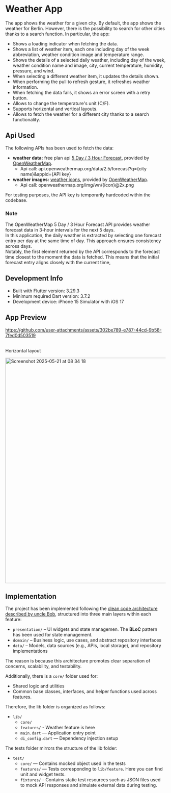 # Weather App

The app shows the weather for a given city. 
By default, the app shows the weather for Berlin. However, there is the possibility to search for other cities thanks to a search function. In particular, the app:

- Shows a loading indicator when fetching the data.
- Shows a list of weather item, each one including day of the week abbreviation, weather condition
image and temperature range.
- Shows the details of a selected daily weather, including day of the week, weather condition name and image, city, current temperature, humidity, pressure, and wind.
- When selecting a different weather item, it updates the details shown.
- When performing the pull to refresh gesture, it refreshes weather information.
- When fetching the data fails, it shows an error screen with a retry button.
- Allows to change the temperature's unit (C/F).
- Supports horizontal and vertical layouts.
- Allows to fetch the weather for a different city thanks to a search functionality.

## Api Used

The following APIs has been used to fetch the data:
- **weather data:** free plan api [5 Day / 3 Hour Forecast](https://openweathermap.org/forecast5), provided by [OpenWeatherMap](https://openweathermap.org).
  - Api call:  api.openweathermap.org/data/2.5/forecast?q={city name}&appid={API key}
- **weather images:** [weather icons](https://openweathermap.org/weather-conditions), provided by [OpenWeatherMap](https://openweathermap.org).
  - Api call: openweathermap.org/img/wn/{icon}@2x.png

For testing purposes, the API key is temporarily hardcoded within the codebase.

### Note
The OpenWeatherMap 5 Day / 3 Hour Forecast API provides weather forecast data in 3-hour intervals for the next 5 days.<br>In this application, the daily weather is extracted by selecting one forecast entry per day at the same time of day. This approach ensures consistency across days. <br>Notably, the first element returned by the API corresponds to the forecast time closest to the moment the data is fetched. This means that the initial forecast entry aligns closely with the current time,
 
## Development Info

- Built with Flutter version: 3.29.3
- Minimum required Dart version: 3.7.2
- Development device: iPhone 15 Simulator with iOS 17

## App Preview

https://github.com/user-attachments/assets/302be789-e787-44cd-9b58-7fed0d503519

<br> Horizontal layout <br>

<img width="707" alt="Screenshot 2025-05-21 at 08 34 18" src="https://github.com/user-attachments/assets/73387823-5e09-4f88-a50d-f3ae0b2a86dd" />

## Implementation

The project has been implemented following the [clean code architecture described by uncle Bob](https://blog.cleancoder.com/uncle-bob/2012/08/13/the-clean-architecture.html), structured into three main layers within each feature:

- `presentation/` – UI widgets and state managemen. The **BLoC** pattern has been used for state management.
- `domain/` – Business logic, use cases, and abstract repository interfaces
- `data/` – Models, data sources (e.g., APIs, local storage), and repository implementations

The reason is because this architecture promotes clear separation of concerns, scalability, and testability.

Additionally, there is a `core/` folder used for:

- Shared logic and utilities
- Common base classes, interfaces, and helper functions used across features.

Therefore, the lib folder is organized as follows:

- `lib/`
  - `core/`
  - `features/` - Weather feature is here
  - `main.dart` — Application entry point
  - `di_config.dart` — Dependency injection setup
 
The tests folder mirrors the structure of the lib folder:

- `test/`
  - `core/` — Contains mocked object used in the tests
  - `features/` — Tests corresponding to `lib/feature`. Here you can find unit and widget tests.
  - `fixtures/` - Contains static test resources such as JSON files used to mock API responses and simulate external data during testing.
